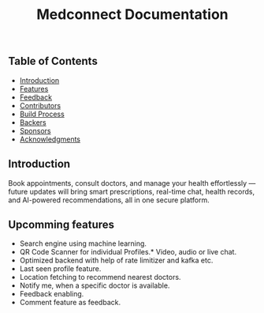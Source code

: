 <!-- src/
│
├── assets/                # Images, icons, logos
│
├── components/            # Reusable UI components (Buttons, Inputs, Dropdowns)
│   ├── common/            # Generic components used everywhere
│   ├── LoginSignup/       # Only Login/Signup specific UI
│   └── Layout/            # Navbar, Footer, Sidebar etc
│
├── pages/                 # Route level components
│   ├── Home.jsx
│   ├── DoctorSearch.jsx
│   ├── AppointmentSchedule.jsx
│   ├── UserDashboard.jsx
│   └── ...               
│
├── context/               # Context API Files (Global State)
│   ├── AuthContext.jsx
│   └── StateContext.jsx
│
├── constants/             # Static Data, Configs, Enums
│
├── services/              # API Calling functions (axios fetch calls)
│   └── userService.js
│
├── hooks/                 # Custom Hooks
│   └── useAuth.js
│
├── utils/                 # Helper functions, Formatters, Validators
│
├── App.jsx                # Root Component
├── main.jsx               # Entry Point
└── index.css              # Global CSS -->



<h1 align="center"> Medconnect Documentation</h1> <br>



<!-- START doctoc generated TOC please keep comment here to allow auto update -->
<!-- DON'T EDIT THIS SECTION, INSTEAD RE-RUN doctoc TO UPDATE -->
## Table of Contents

- [Introduction](#introduction)
- [Features](#features)
- [Feedback](#feedback)
- [Contributors](#contributors)
- [Build Process](#build-process)
- [Backers](#backers-)
- [Sponsors](#sponsors-)
- [Acknowledgments](#acknowledgments)

<!-- END doctoc generated TOC please keep comment here to allow auto update -->

## Introduction


Book appointments, consult doctors, and manage your health effortlessly — future updates will bring smart prescriptions, real-time chat, health records, and AI-powered recommendations, all in one secure platform.

## Upcomming features

* Search engine using machine learning.
* QR Code Scanner for individual Profiles.* Video, audio or live chat.
* Optimized backend with help of rate limitizer and kafka etc.
* Last seen profile feature.
* Location fetching to recommend nearest doctors.
* Notify me, when a specific doctor is available.
* Feedback enabling.
* Comment feature as feedback.
<!-- 

## Features

Upcomming Features: 

- A faster, more reliable backend powered by tools like Kafka and rate limiting
- Last seen profile feature.
- Location-based suggestions to help you find doctors nearby
- Notifications when your preferred doctor becomes available
- An intelligent search engine that learns and improves over time
- A QR code scanner to instantly view doctor profiles
- Support for video, audio, or live chat consultations
- A feedback system so you can share your experience after each appointment
- Commenting on feedback to add more context or start a conversation
 -->
<!-- 
<p align="center">
  <img src = "http://i.imgur.com/IkSnFRL.png" width=700>
</p>

<p align="center">
  <img src = "http://i.imgur.com/0iorG20.png" width=700>
</p>

## Feedback

Feel free to send us feedback on [Twitter](https://twitter.com/gitpointapp) or [file an issue](https://github.com/gitpoint/git-point/issues/new). Feature requests are always welcome. If you wish to contribute, please take a quick look at the [guidelines](./CONTRIBUTING.md)!

If there's anything you'd like to chat about, please feel free to join our [Gitter chat](https://gitter.im/git-point)!

## Contributors

This project follows the [all-contributors](https://github.com/kentcdodds/all-contributors) specification and is brought to you by these [awesome contributors](./CONTRIBUTORS.md).

## Build Process

- Follow the [React Native Guide](https://facebook.github.io/react-native/docs/getting-started.html) for getting started building a project with native code. **A Mac is required if you wish to develop for iOS.**
- Clone or download the repo
- `yarn` to install dependencies
- `yarn run link` to link react-native dependencies
- `yarn start:ios` to start the packager and run the app in the iOS simulator (`yarn start:ios:logger` will boot the application with [redux-logger](<https://github.com/evgenyrodionov/redux-logger>))
- `yarn start:android` to start the packager and run the app in the the Android device/emulator (`yarn start:android:logger` will boot the application with [redux-logger](https://github.com/evgenyrodionov/redux-logger))

Please take a look at the [contributing guidelines](./CONTRIBUTING.md) for a detailed process on how to build your application as well as troubleshooting information.

**Development Keys**: The `CLIENT_ID` and `CLIENT_SECRET` in `api/index.js` are for development purposes and do not represent the actual application keys. Feel free to use them or use a new set of keys by creating an [OAuth application](https://github.com/settings/applications/new) of your own. Set the "Authorization callback URL" to `gitpoint://welcome`.

## Backers [![Backers on Open Collective](https://opencollective.com/git-point/backers/badge.svg)](#backers)

Thank you to all our backers! 🙏 [[Become a backer](https://opencollective.com/git-point#backer)]

<a href="https://opencollective.com/git-point#backers" target="_blank"><img src="https://opencollective.com/git-point/backers.svg?width=890"></a>

## Sponsors [![Sponsors on Open Collective](https://opencollective.com/git-point/sponsors/badge.svg)](#sponsors)

Support this project by becoming a sponsor. Your logo will show up here with a link to your website. [[Become a sponsor](https://opencollective.com/git-point#sponsor)]

<a href="https://opencollective.com/git-point/sponsor/0/website" target="_blank"><img src="https://opencollective.com/git-point/sponsor/0/avatar.svg"></a>
<a href="https://opencollective.com/git-point/sponsor/1/website" target="_blank"><img src="https://opencollective.com/git-point/sponsor/1/avatar.svg"></a>
<a href="https://opencollective.com/git-point/sponsor/2/website" target="_blank"><img src="https://opencollective.com/git-point/sponsor/2/avatar.svg"></a>
<a href="https://opencollective.com/git-point/sponsor/3/website" target="_blank"><img src="https://opencollective.com/git-point/sponsor/3/avatar.svg"></a>
<a href="https://opencollective.com/git-point/sponsor/4/website" target="_blank"><img src="https://opencollective.com/git-point/sponsor/4/avatar.svg"></a>
<a href="https://opencollective.com/git-point/sponsor/5/website" target="_blank"><img src="https://opencollective.com/git-point/sponsor/5/avatar.svg"></a>
<a href="https://opencollective.com/git-point/sponsor/6/website" target="_blank"><img src="https://opencollective.com/git-point/sponsor/6/avatar.svg"></a>
<a href="https://opencollective.com/git-point/sponsor/7/website" target="_blank"><img src="https://opencollective.com/git-point/sponsor/7/avatar.svg"></a>
<a href="https://opencollective.com/git-point/sponsor/8/website" target="_blank"><img src="https://opencollective.com/git-point/sponsor/8/avatar.svg"></a>
<a href="https://opencollective.com/git-point/sponsor/9/website" target="_blank"><img src="https://opencollective.com/git-point/sponsor/9/avatar.svg"></a> -->


